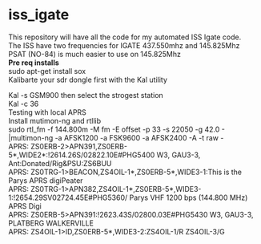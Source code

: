 # iss_igate
This repository will have all the code for my automated ISS Igate code.<br>
The ISS have two frequencies for IGATE  437.550mhz and 145.825Mhz<br>
PSAT (NO-84) is much easier to use on 145.825Mhz<br>
<b>Pre req installs</b><br>
sudo apt-get install sox<br>
Kalibarte your sdr dongle first with the Kal utility<br> 

Kal -s GSM900 then select the strogest station<br>
Kal -c 36<br>
Testing with local APRS<br>
Install mutimon-ng and rtllib<br>
sudo rtl_fm -f 144.800m -M fm -E offset -p 33 -s 22050 -g 42.0 - |multimon-ng -a AFSK1200 -a FSK9600  -a AFSK2400 -A -t raw -<br>
APRS: ZS0ERB-2>APN391,ZS0ERB-5*,WIDE2*:!2614.26S/02822.10E#PHG5400 W3, GAU3-3, Ant:Donated/Rig&PSU:ZS6BUU<br>
APRS: ZS0TRG-1>BEACON,ZS4OIL-1*,ZS0ERB-5*,WIDE3-1:This is the Parys APRS digiPeater <br>
APRS: ZS0TRG-1>APN382,ZS4OIL-1*,ZS0ERB-5*,WIDE3-1:!2654.29SV02724.45E#PHG5360/ Parys VHF 1200 bps (144.800 MHz) APRS Digi<br>
APRS: ZS0ERB-5>APN391:!2623.43S/02800.03E#PHG5430 W3, GAU3-3, PLATBERG WALKERVILLE<br>
APRS: ZS4OIL-1>ID,ZS0ERB-5*,WIDE3-2:ZS4OIL-1/R ZS4OIL-3/G<br>

